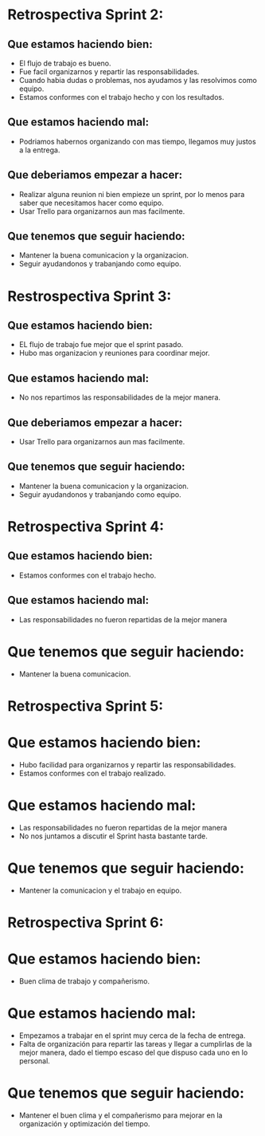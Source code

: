 # Retrospectiva Sprint 2: 

## Que estamos haciendo bien:

- El flujo de trabajo es bueno.
- Fue facil organizarnos y repartir las responsabilidades.
- Cuando habia dudas o problemas, nos ayudamos y las resolvimos como equipo.
- Estamos conformes con el trabajo hecho y con los resultados.

## Que estamos haciendo mal:

- Podriamos habernos organizando con mas tiempo, llegamos muy justos a la entrega.

## Que deberiamos empezar a hacer:

- Realizar alguna reunion ni bien empieze un sprint, por lo menos para saber que necesitamos hacer como equipo.
- Usar Trello para organizarnos aun mas facilmente.

## Que tenemos que seguir haciendo:

- Mantener la buena comunicacion y la organizacion.
- Seguir ayudandonos y trabanjando como equipo.

# Restrospectiva Sprint 3:

## Que estamos haciendo bien:

- EL flujo de trabajo fue mejor que el sprint pasado.
- Hubo mas organizacion y reuniones para coordinar mejor.

## Que estamos haciendo mal:

- No nos repartimos las responsabilidades de la mejor manera.

## Que deberiamos empezar a hacer:

- Usar Trello para organizarnos aun mas facilmente.

## Que tenemos que seguir haciendo:

- Mantener la buena comunicacion y la organizacion.
- Seguir ayudandonos y trabanjando como equipo.

# Retrospectiva Sprint 4:

## Que estamos haciendo bien:

- Estamos conformes con el trabajo hecho.

## Que estamos haciendo mal:

- Las responsabilidades no fueron repartidas de la mejor manera

# Que tenemos que seguir haciendo:

- Mantener la buena comunicacion.

# Retrospectiva Sprint 5:

# Que estamos haciendo bien:

- Hubo facilidad para organizarnos y repartir las responsabilidades.
- Estamos conformes con el trabajo realizado.

# Que estamos haciendo mal:

- Las responsabilidades no fueron repartidas de la mejor manera
- No nos juntamos a discutir el Sprint hasta bastante tarde.

# Que tenemos que seguir haciendo:

- Mantener la comunicacion y el trabajo en equipo.

# Retrospectiva Sprint 6:

# Que estamos haciendo bien:

- Buen clima de trabajo y compañerismo. 

# Que estamos haciendo mal:

- Empezamos a trabajar en el sprint muy cerca de la fecha de entrega.
- Falta de organización para repartir las tareas y llegar a cumplirlas de la mejor manera, dado el tiempo escaso del que dispuso cada uno en lo personal.

# Que tenemos que seguir haciendo:

- Mantener el buen clima y el compañerismo para mejorar en la organización y optimización del tiempo. 



